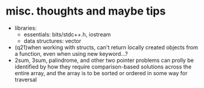 # misc. thoughts and maybe tips

- libraries:
  - essentials: bits/stdc++.h, iostream
  - data structures: vector
- (q21)when working with structs, can't return locally created objects from a function, even when using new keyword...?
- 2sum, 3sum, palindrome, and other two pointer problems can prolly be identified by how they require comparison-based solutions across the entire array, and the array is to be sorted or ordered in some way for traversal
